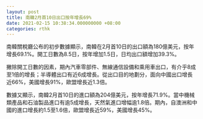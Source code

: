 ```yaml
---
layout: post
title: 南韓2月首10日出口按年增長69%
date: 2021-02-15 10:38:34.000000000 +08:00
categories: rthk
---
```


南韓關稅廳公布的初步數據顯示，南韓在2月首10日的出口額為180億美元，按年增長69.1%。開工日數為8.5日，按年增加1.5日，日均出口額增加39.3%。

撇除開工日數的因素，期內汽車零部件、無線通信設備和乘用車出口，有介乎8成至1倍的增長；半導體出口有近6成增長。從出口目的地劃分，面向中國出口增長近66%，美國增長91%，歐盟增長近1.3倍。

數據又顯示，南韓2月首10日的進口額為204億美元，按年增長71.9%。當中機械類產品和石油製品進口有逾5成增長，天然氣進口增幅逾1.8倍。期內，自澳洲和中國的進口增長約1.5至1.6倍，歐盟增長近59%，美國增長45%。
